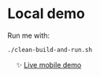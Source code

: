 # Local demo

Run me with:

```bash
./clean-build-and-run.sh
```

&emsp; :sparkles: [Live mobile demo](https://react.frameright.io)
